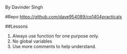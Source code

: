By Davinder Singh

#Repo
https://github.com/dave954089/cp1404practicals

##Lessons
1. Always use function for one purpose only.
2. No global variables
3. Use more comments to help understand.